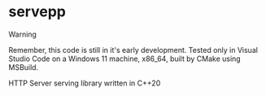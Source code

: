 # servepp

> [!WARNING]
> Remember, this code is still in it's early development. Tested only in Visual Studio Code on a Windows 11 machine, x86_64, built by CMake using MSBuild.

HTTP Server serving library written in C++20
